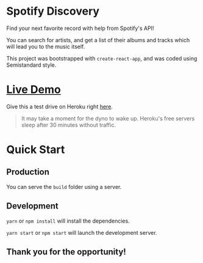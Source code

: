 # Spotify Discovery

Find your next favorite record with help from Spotify's API! 

You can search for artists, and get a list of their albums and tracks which will lead you to the music itself.

This project was bootstrapped with `create-react-app`, and was coded using Semistandard style.

# [Live Demo](https://intense-dusk-18548.herokuapp.com/)

Give this a test drive on Heroku right [here](https://intense-dusk-18548.herokuapp.com/). 

> It may take a moment for the dyno to wake up. Heroku's free servers sleep after 30 minutes without traffic.

# Quick Start

## Production

You can serve the `build` folder using a server.

## Development

`yarn` or `npm install` will install the dependencies.

`yarn start` or `npm start` will launch the development server.

## Thank you for the opportunity!